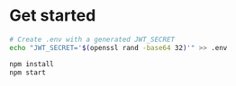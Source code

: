 # Get started

```sh
# Create .env with a generated JWT_SECRET
echo "JWT_SECRET='$(openssl rand -base64 32)'" >> .env

npm install
npm start
```
